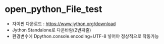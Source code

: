 # open_python_File_test
- 자이썬 다운로드 : https://www.jython.org/download
- Jython Standalone로 다운바람(2번째줄)
- 환경변수에 Dpython.console.encoding=UTF-8 넣어야 정상적으로 작동가능

